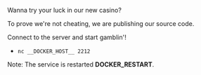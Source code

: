 Wanna try your luck in our new casino?

To prove we're not cheating, we are publishing our source code.

Connect to the server and start gamblin'!

- `nc __DOCKER_HOST__ 2212`

Note: The service is restarted __DOCKER_RESTART__.